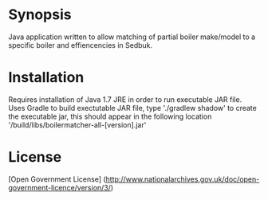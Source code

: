 # Synopsis
Java application written to allow matching of partial boiler make/model to a specific boiler and effiencencies in Sedbuk.

# Installation
Requires installation of Java 1.7 JRE in order to run executable JAR file. Uses Gradle to build exectutable JAR file, type './gradlew shadow' to create the executable jar, this should appear in the following location '/build/libs/boilermatcher-all-[version].jar'

# License
[Open Government License] (http://www.nationalarchives.gov.uk/doc/open-government-licence/version/3/) 


